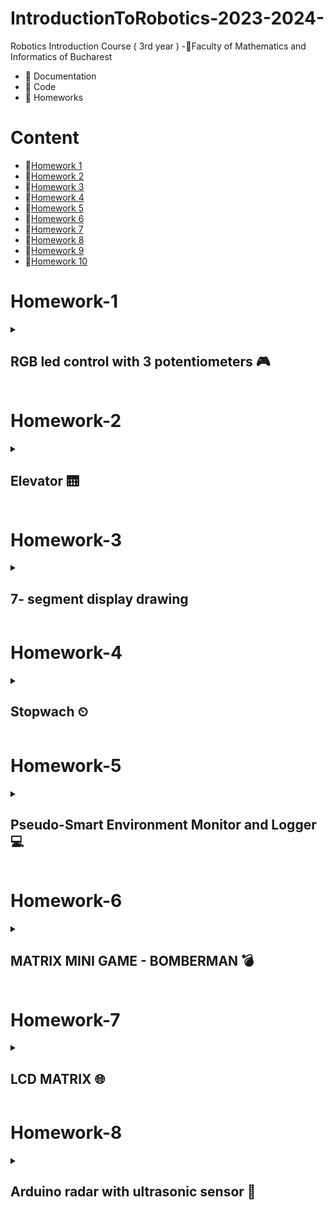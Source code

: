 # IntroductionToRobotics-2023-2024-

Robotics Introduction Course ( 3rd year )
-📍Faculty of Mathematics and Informatics of Bucharest
- 🤖 Documentation
- 🤖 Code
- 🤖 Homeworks

# Content
- 🚨[Homework 1](#homework-1)
- 🚨[Homework 2](#homework-2)
- 🚨[Homework 3](#homework-3)
- 🚨[Homework 4](#homework-4)
- 🚨[Homework 5](#homework-5)
- 🚨[Homework 6](#homework-6)
- 🚨[Homework 7](#homework-7)
- 🚨[Homework 8](#homework-8)
- 🚨[Homework 9](#homework-9)
- 🚨[Homework 10](#homework-10)

# Homework-1
<details>
<summary> <h2> RGB led control with 3 potentiometers 🎮 </h2> </summary>
<h3>Task</h3>
<details>
Utilize a separate potentiometer to independently control each color of the RGB LED (Red, Green, and Blue). This control should be achieved using digital electronics.
</details>

### 🖥 Code : [ The Code 🖥 ](https://github.com/anacimpeanu/IntroductionToRobotics-2023-2024-/blob/main/Homework/RGB_HOMEWORK_1.ino)

### 🕹 Electronic scheme: ![IR schema final](https://github.com/anacimpeanu/IntroductionToRobotics-2023-2024-/assets/115561036/94e1bbc6-0383-4f4e-93e0-0ff483e604af)


### 📸 Electronic circuit in real life:
![ir 4](https://github.com/anacimpeanu/IntroductionToRobotics-2023-2024-/assets/115561036/ea5f1460-1497-47f4-814b-68cbce823bef)


![ir 3](https://github.com/anacimpeanu/IntroductionToRobotics-2023-2024-/assets/115561036/f2147743-0050-4abc-8c60-3fa82d5a2e7c)

### 📽 Video : [ RGB Video 🧨](https://youtu.be/yFtEyoPxVpA)

### 🔌 Important : 
- The red LED has too much internal resistance, and a 330 resistor further reduces the current reaching the LED
- So, for the red LED, I use a resistance of 10, so we allow a current with a higher intensity to reach the LED

</details> 

# Homework-2
<details>
<summary> <h2> Elevator 🛗 </h2> </summary>
  
This assignment involves simulating a 3-floor elevator control system using
LEDs, buttons, and a buzzer with Arduino.
You'll acquire expertise in utilizing button state transitions, applying debouncing methods, and orchestrating various components to simulate real-life situations.
## Tasks
### Design a control system that simulates a 3-floor elevator using the Arduino platform.
### LED Indicators: 
- Three LEDs, each symbolizing a different floor, with one lighting up to show the current floor. Another LED indicating the elevator's status, blinking during movement and 
staying steady when stationary.
### Buttons:
- Create 3 buttons for floor call requests. When pressed, the elevator should simulate movement towards the corresponding floor after a brief delay (2-3 seconds).
### Buzzer: The buzzer should produce brief sounds in the following situations:
              - When the elevator arrives at the requested floor (resembling a "ding").
              - During elevator door closing and movement (with distinct sounds for each action).
### State & Timers:
- If the elevator is already at the chosen floor, pressing the button for that floor does nothing. Otherwise, after a button press, the elevator should first wait for the doors to close and then move to the desired floor. If the elevator is already moving, it should either delay the action or queue it for after completing its current tasks.



### 🖥 Code : [ The Code 🖥 ](https://github.com/anacimpeanu/IntroductionToRobotics-2023-2024-/blob/main/Homework/ELEVATOR_HOMEWORK_II.ino)

### 🕹 Electronic scheme:![schema_ir_2](https://github.com/anacimpeanu/IntroductionToRobotics-2023-2024-/assets/115561036/6a709726-ad35-45eb-980c-59fab8d0455c)

### 📸 Electronic circuit in real life:
![poza1_ir_2](https://github.com/anacimpeanu/IntroductionToRobotics-2023-2024-/assets/115561036/6c3cefd1-6c12-4939-9919-63c0e31eb168)
![poza2_ir_2](https://github.com/anacimpeanu/IntroductionToRobotics-2023-2024-/assets/115561036/8b36885d-4b3b-407d-9781-5d5c582b716d)

### 📽 Video : [ ELEVATOR VIDEO 🛗](https://youtube.com/shorts/OGeQ3VK3NGE?feature=share)

</details>

# Homework-3
<details>
<summary> <h2> 7- segment display drawing </h2> </summary>
To operate the segment and create drawings on the display, you will employ the joystick for precise control. The transition between segments must feel organic, ensuring that they move smoothly from their current location to adjacent positions, while avoiding passing through obstacles or "walls."

## Task 

- Begin at the starting point, which should be located at the decimal point (DP). The current position will consistently blink, regardless of whether the segment is active or not. Utilize the joystick to transition between neighboring positions, as indicated in the table for the appropriate movements. A brief press of the button will toggle the segment's state between ON and OFF, while a prolonged press of the button will reset the entire display by deactivating all segments and relocating the current position to the decimal point.
-  ### Components : 
                - 1 7-segment display
                - 1 joystick
                - resistors and wires (perlogic)
   
- ### Tabel with cases :
<img width="294" alt="image" src="https://github.com/anacimpeanu/IntroductionToRobotics-2023-2024-/assets/115561036/beaa7d3f-8ca8-4410-9803-9875ad7518bd">



### 🖥 Code : [ The Code 🖥 ](https://github.com/anacimpeanu/IntroductionToRobotics-2023-2024-/blob/main/Homework/SEGMENT_HOMEWORK_III.ino)

### 🕹 Electronic scheme: ![ir_3](https://github.com/anacimpeanu/IntroductionToRobotics-2023-2024-/assets/115561036/7584b217-328a-480e-b98e-504ca061965c)


### 📸 Electronic circuit in real life:
![ir_p_3](https://github.com/anacimpeanu/IntroductionToRobotics-2023-2024-/assets/115561036/77f75aaf-c00c-450b-887b-41b630c5b583)

![ir_p2_3](https://github.com/anacimpeanu/IntroductionToRobotics-2023-2024-/assets/115561036/001baccc-71d5-4ff9-b7f3-60d259fb01bf)

### 📽 Video : [ 7-segment drawing](https://youtu.be/vHeJH_eb4iU)

### 🔌 Important : 
## The axes of the merging joystick will be taken into account (that difference is explained in the way and in the code)
## Something useful for me : [Something](https://github.com/anacimpeanu/IntroductionToRobotics-2023-2024-/files/13293533/Facultate.3.pdf)


</details> 

# Homework-4
<details>
<summary> <h2> Stopwach ⏲  </h2> </summary>
I have implemented a stopwatch timer that measures time in tenths of a second and includes a feature to save lap times.

### Task 
To implement a stopwatch.
Initial state : 000.0.
📍 Make sure you put the dot ”.”
## Components 
            - 7-segment display
            - 3 buttons
            - resistors and wires 
            - Bonus : I was thinking of using a led / buzzer to check the operation of the buttons
## The functionality of the buttons

            ⚙️ Button 1 - START / PAUSE 
            📍 Important to know : The display will indicate "000.0". Upon pressing the Start button, the timer will commence.
            📍 Counting mode :
                  - Button 2 doesn't work 
            📍 In pause mode :
                  - Button 2 can reset the display back at initial state ( if it is pressed ) 
                  - Button 3 doesn't work 
                  
            ⚙️ Button 2 - RESET
            📍 Important to know : Reset functionality is available when the timer is in pause mode. 
            📍 Button 2 and the timer is still couting othing happens .
            📍 If in lap viewing mode, resetting will also clear saved laps.

            ⚙️ Button 3 - Save the lap time when in counting mode and cycle through the last four saved laps.
            📍 Important to know : 
                - Counting mode -> every time you press the lap button ( button 3 )
                - This save the timers value up to 4 times when pressed the fifth time it overrides the one saved first.
              
### 🖥 Code : [ The Code 🖥 ](https://github.com/anacimpeanu/IntroductionToRobotics-2023-2024-/blob/main/Homework/STOPWACH_HOMEWORKIV.ino)


### 🕹 Electronic scheme:![ir_5](https://github.com/anacimpeanu/IntroductionToRobotics-2023-2024-/assets/115561036/78b6ffd3-abde-4524-9f84-64fa78e4670b)


### 📸 Electronic circuit in real life: 


<img width="500" hight="500" alt="image" src="https://github.com/anacimpeanu/IntroductionToRobotics-2023-2024-/assets/115561036/88dac72a-e223-45ef-8bc4-714e24ed891a">

<img width="500" high="500" alt="image" src="https://github.com/anacimpeanu/IntroductionToRobotics-2023-2024-/assets/115561036/8458a06b-b6b6-4f53-8cd4-e5ddd05b7ac7">





### 📽 Video : [Stopwach ⏲ ](https://youtube.com/shorts/kbCsYBEE1Zw)



</details>

# Homework-5
<details>
<summary> <h2> Pseudo-Smart Environment Monitor and Logger 💻 </h2> </summary>
  
Create a "Smart Environment Monitor and Logger" with Arduino, employing diverse sensors to collect environmental data. The system will store this data in EEPROM, offer visual indications through an RGB LED, and enable user interaction via a Serial Menu.

### Task 
## Components 
            - Arduino Uno Board
            - Ultrasonic Sensor (HC-SR04)
            - LDR ( Light-Dependent Resistor )
            - RGB LED
            - Resistors
            - Breadboard and wires
## Menu Structure
            - 1. Sensor Settings
               📍- 1.1 Sensors Sampling Interval 
               📍- 1.2 Ultrasonic Alert Threshold 
               📍- 1.3 LDR Alert Threshold
               📍- 1.4 Back to the menu
            - 2. Reset Logger Data 
               📍- 2.1 Yes 
               📍- 2.2 No
            - 3. System Status 
               📍- 3.1 Current Sensor Readings
               📍- 3.2 Current Sensor Settings 
               📍- 3.3 Display Logged Data
               📍- 3.4 Back to the menu
            - 4. RGB LED Control
               📍- 4.1 Manual Color Control 
               📍- 4.2 LED : Toggle Automatic ON/OFF
## Important
### ⚙️ 1.1 
<details> Input a value between 1 and 10 seconds when prompted; this will serve as the sampling rate for the sensors. Choose whether to use a separate value for each sensor or the same value for both. </details>

### ⚙️ 1.2
<details> 
Set a threshold for the ultrasonic sensor, indicating proximity (min or max). Receive an alert if the sensor value exceeds the threshold, accompanied by a red LED indication in Automatic Mode (refer to section 4.2). </details>

### ⚙️ 1.3
<details> 
Request a threshold value for the LDR sensor, determining if it signifies the minimum or maximum value (e.g., indicating nightfall). When the sensor surpasses the threshold, generate an alert, possibly a message. If the LED operates in Automatic Mode, turning red signifies any sensor exceeding the specified range.
</details>

### ⚙️ Reset 
<details> 
ARE YOU SURE? 
  - <b>YES</b> -> i can reset one of this sensors or both -> main menu
  - <b>NO</b> -> back to Main Menu
</details>

### ⚙️ 3.1 
<details>
  
Continuously display sensor readings at the specified sampling rate from all sensors. Implement a method to exit this process, such as pressing a designated key, and inform the user of this exit method through a message.

</details>

### ⚙️ 3.2 
<details> 
Displays the sampling rate and threshold value for all sensors.
</details>

### ⚙️ 3.3
<details>
  Displays last 10 sensor readings for all.
sensors.
</details>

### Manual Color Control 
<details>
  Set RGB colors manually .
</details>

### ⚙️ ON/OFF
<details>
  - <b> ON </b> -> led color should be <color> GREEN </color>color> and <color> RED </color> if is it on ALERT mode .
  - <b> OFF </b> -> Led should use the last saved RGB values .
</details>

### 🖥 Code : [ The Code 🖥 ](https://github.com/anacimpeanu/IntroductionToRobotics-2023-2024-/blob/main/Homework/MENU_HOMEWORK_V.ino)
### 🕹 Electronic scheme:![WhatsApp Image 2023-11-20 at 10 35 11_edf0d5b3](https://github.com/anacimpeanu/IntroductionToRobotics-2023-2024-/assets/115561036/4c8819ae-2183-4a0a-b3e2-54e1758eea06)


### 📸 Electronic circuit in real life: 
<img width="295" alt="image" src="https://github.com/anacimpeanu/IntroductionToRobotics-2023-2024-/assets/115561036/76b5f62b-2c66-4c53-8b0b-3888554f5980">
<img width="291" alt="image" src="https://github.com/anacimpeanu/IntroductionToRobotics-2023-2024-/assets/115561036/7c7c4830-df4b-4325-8973-34e16d8d3a2d">
<img width="296" alt="image" src="https://github.com/anacimpeanu/IntroductionToRobotics-2023-2024-/assets/115561036/52492d38-05a8-401c-9602-bf843d1a328a">

### 📽 Video : [ Menu ](https://youtu.be/zxJAoutdkxM)

</details>

# Homework-6
<details>
<summary> <h2> MATRIX MINI GAME - BOMBERMAN 💣 </h2> </summary>
  
### Tasks

Create a compact game utilizing an 8x8 matrix featuring three distinct elements: a player (slowly blinking), bombs/bullets (rapid blinking), and walls (non-blinking). This serves as an introductory exercise for your matrix project. The fundamental concept involves generating walls across the map (occupying 50% - 75% of the space) and navigating with the player to dismantle them.

## Components 
            • Arduino Uno Board ⌨️
            • Joystick 
            • 8x8 LED Matrix
            • MAX7219
            • Resistors and capacitors as needed
            • Breadboard and connecting wires
            • LED 🚨
            • Buzzer 🔊
## Details 
            🐱 Setup game 
                When the game starts, a "hi" message is displayed on the matrix, creating an inviting atmosphere. 
                Press the joystick button to initiate the game. 
                A countdown sequence (3, 2, 1) is displayed, signaling the start of the gameplay.
                
<img width="217" alt="image" src="https://github.com/anacimpeanu/IntroductionToRobotics-2023-2024-/assets/115561036/65a77ce4-0959-4af3-a3c2-989432745f6d">
<img width="217" alt="image" src="https://github.com/anacimpeanu/IntroductionToRobotics-2023-2024-/assets/115561036/6b946d37-d482-4849-8821-a40eb1a009bf">
<img width="217" alt="image" src="https://github.com/anacimpeanu/IntroductionToRobotics-2023-2024-/assets/115561036/82241178-b397-4908-aa76-6ff6198a3ba3">
<img width="217" alt="image" src="https://github.com/anacimpeanu/IntroductionToRobotics-2023-2024-/assets/115561036/09036ea9-441c-4bed-94a9-2e2aeb32cad9">

            🐱 Player Control
                Use the joystick to move the player LED within the matrix.
                The player LED blinks slowly, providing a visual indicator of its position.
                The player can move up, down, left, right without going through walls.
            
            🐱 Wall Destruction
                Navigate the player to break walls strategically.
                Walls cover 50% - 75% of the matrix initially.
                Breaking walls contributes to the player's score.
                Remember, when generating a new map, the player is strategically positioned in such a way that he can move.

            🐱 Bomb Placement
                Press the joystick button to place a bomb.
                The bomb blinks rapidly, indicating its presence.
                Bombs eliminate walls in all four directions upon detonation.

            🐱 Scoring
                Score is calculated based on the time taken to win and the number of walls broken.
                A bonus is awarded for each wall destroyed.
               

            🔔 Winning the Game
                The game is won when all walls are eliminated. 
                A winning animation, accompanied by a festive jingle, is displayed on the matrix. The total score, 
                including bonuses, is presented in the Serial Monitor.
                
            ♻️ Resetting the Game
                After winning or when starting a new game, the system resets. 
                Press the joystick button again to initiate a new game.

## Matrix 
<img width="400" hight="500" alt="image" src="https://github.com/anacimpeanu/IntroductionToRobotics-2023-2024-/assets/115561036/95e1beea-e6bb-4dc6-af20-dd0617830be4">

My matrix is ​​of type AS. I used this table to make the correct connections

### 🖥 Code : [ The Code 🖥 ](https://github.com/anacimpeanu/IntroductionToRobotics-2023-2024-/blob/main/Homework/matrix_mini_game.ino)

### 🕹 Electronic scheme: 
<img width="400" alt="image" src="https://github.com/anacimpeanu/IntroductionToRobotics-2023-2024-/assets/115561036/050bc037-00db-4902-9b37-8958375c7ca7">
 


### 📸 Electronic circuit in real life:
<img width="230" alt="image" src="https://github.com/anacimpeanu/IntroductionToRobotics-2023-2024-/assets/115561036/0622e265-0ba4-4b74-bac7-1cfb0ad5f0e8">
<img width="230" alt="image" src="https://github.com/anacimpeanu/IntroductionToRobotics-2023-2024-/assets/115561036/70ac8057-c796-4ed6-b34c-41ee8b78ba13">
<img width="230" alt="image" src="https://github.com/anacimpeanu/IntroductionToRobotics-2023-2024-/assets/115561036/5d40b922-4d6b-4b9f-84e4-c7c351ec7763">
<img width="230" alt="image" src="https://github.com/anacimpeanu/IntroductionToRobotics-2023-2024-/assets/115561036/b0b879ad-1ac1-45f8-ad04-a0f2289183ca">


### 📽 Video : [ Mini Matrix Bomberman Game 💣 ](https://youtu.be/sQofCCTeTTw)

### 🔌 Important : 
- The red LED has too much internal resistance, and a 330 resistor further reduces the current reaching the LED
- So, for the red LED, I use a resistance of 10, so we allow a current with a higher intensity to reach the LED
- The LedControl library is properly installed and configured for the game to function correctly.

</details> 

# Homework-7

<details>
<summary> <h2> LCD MATRIX 🌐 </h2> </summary>
  
### Tasks
FEATURES FOR THE GAME LCD
## Components 
            • Arduino Uno Board ⌨️
            • Joystick 
            • 8x8 LED Matrix
            • MAX7219
            • Resistors and capacitors as needed
            • Breadboard and connecting wires
            • LED 🚨
            • Buzzer 🔊
            • LCD
### INTRO MESSAGE LCD
      🐱 The project lights up, this message will display the message   
         "HI!" on the matrix, and the welcome messages will be played on 
          the LCD:
                                "WELCOME PLAYERS"
                                "ARE YOU READY?"
                                "FOR THIS GAME"
                                "BOMBERMAN"
                                
### RULES FOR NAVIGATE 

  🤓 After displaying the welcome message on the matrix screen, a representative picture for the menu will appear.
<img width="300" alt="image" src="https://github.com/anacimpeanu/IntroductionToRobotics-2023-2024-/assets/115561036/0b96c78d-9b7d-4e0e-b5d5-38dcce74c418">


  🤓 During this time, the instructions will appear on the LCD screen. You can navigate through the menu only Up or Down (obviously, using the joystick). 
    To enter the menu, it is only necessary to scroll down or up and the options will appear

  
  <img width="300" alt="image" src="https://github.com/anacimpeanu/IntroductionToRobotics-2023-2024-/assets/115561036/140144d0-44a0-4718-bc11-3b4ae2250e69">

### MENU
            🕹️ START GAME
                • If you click on this option, the game will start (see homework 6 for the game's functionalities)
            🕹️ SETTINGS
                • LCD CONTRAST
                • MATRIX CONTRAST
                • RETURN TO MENU
            🕹️ ABOUT
                • Shows the creator's name and github.

### SETTINGS FUNCTIONALITIES

        • LCD CONTRAST 
           The user sets the contrast he wants on the LCD, he will be       
           greeted when he chooses this sub-option of the SETTINGS option 
           of the navigation rule (up or down to increase or decrease the 
           contrast level, respectively), and pressing the left button will 
           take him to RETURN TO MENU
           
  <img width="300" alt="image" src="https://github.com/anacimpeanu/IntroductionToRobotics-2023-2024-/assets/115561036/9b93af15-a85b-4578-9898-148ed38895da">

          When the desired brightness has been decided, swiping to the right allows him 
          to see that the value has been saved,
          and if he clicks up he will be sent back to the options in SETTINGS.

  <img width="300" alt="image" src="https://github.com/anacimpeanu/IntroductionToRobotics-2023-2024-/assets/115561036/ffe0da2f-b15d-4c12-b808-a5c02dac1c5e">
  
          Moreover, during the increase/decrease slide, representative messages will 
          appear on the screen, as well as the brightness level
          
  <img width="300" alt="image" src="https://github.com/anacimpeanu/IntroductionToRobotics-2023-2024-/assets/115561036/a395b275-4c73-403e-9b82-813770ab70e2">

           • MATRIX CONTRAST 
           The user sets the contrast he wants on the MATRIX, he will be       
           greeted when he chooses this sub-option of the SETTINGS option 
           of the navigation rule (up or down to increase or decrease the 
           contrast level, respectively), and pressing the left button will 
           take him to RETURN TO MENU
           
  <img width="300" alt="image" src="https://github.com/anacimpeanu/IntroductionToRobotics-2023-2024-/assets/115561036/9b93af15-a85b-4578-9898-148ed38895da">
  
          When the desired brightness has been decided, swiping to the right allows him 
          to see that the value has been saved,
          and if he clicks up he will be sent back to the options in SETTINGS.

  <img width="300" alt="image" src="https://github.com/anacimpeanu/IntroductionToRobotics-2023-2024-/assets/115561036/ffe0da2f-b15d-4c12-b808-a5c02dac1c5e">
  
          Moreover, during the increase/decrease slide, representative messages 
          will appear on the screen, as well as the brightness level
          
  <img width="300" alt="image" src="https://github.com/anacimpeanu/IntroductionToRobotics-2023-2024-/assets/115561036/a395b275-4c73-403e-9b82-813770ab70e2">

### Bonus 
        During the game, the game time (in real time) and 
        the remaining lives will appear on the LCD.
        At the end of the game, the score will be displayed together with a sound 
        and smiley face ( Homework 6 ) and you will return to the main menu.
<img width="300" alt="image" src="https://github.com/anacimpeanu/IntroductionToRobotics-2023-2024-/assets/115561036/2c6cafe9-02b2-43a4-83b2-29a8dded2436">

### 🔌 Important 

        Lives decrease when the player is within the radius of the bomb at a distance of 1.
        Thus, the lives will decrease, and at the moment of 0 lives, the game ends and you return to the menu.

    
### 🖥 Code : [ The Code 🖥 ](https://github.com/anacimpeanu/IntroductionToRobotics-2023-2024-/blob/main/Homework/lcd%20matrix.ino)

### 🕹 Electronic scheme: 
- Laboratory source
<img width="400" alt="image" src="https://github.com/anacimpeanu/IntroductionToRobotics-2023-2024-/assets/115561036/8fc92705-f607-47a6-b0ee-b2798439c8e2">

### 📸 Electronic circuit in real life:
<img width="230" alt="image" src="https://github.com/anacimpeanu/IntroductionToRobotics-2023-2024-/assets/115561036/0b76c207-54f7-4afe-9f62-b7985685a231">
<img width="230" alt="image" src="https://github.com/anacimpeanu/IntroductionToRobotics-2023-2024-/assets/115561036/08825859-64f0-41b3-9f00-f306360592d5">
<img width="230" alt="image" src="https://github.com/anacimpeanu/IntroductionToRobotics-2023-2024-/assets/115561036/d8dc45d4-e6ed-47fa-990b-2b3782e590bc">
<img width="230" alt="image" src="https://github.com/anacimpeanu/IntroductionToRobotics-2023-2024-/assets/115561036/d09a24e5-1c29-4689-a03d-8d188f430039">



### 📽 Video : [ Mini Matrix Bomberman Game LCD 💣 ](https://youtu.be/dTc4CBEA8FU)

### 🔌 Important : 
- The red LED has too much internal resistance, and a 330 resistor further reduces the current reaching the LED
- So, for the red LED, I use a resistance of 10, so we allow a current with a higher intensity to reach the LED
- The LedControl library is properly installed and configured for the game to function correctly.

</details> 

# Homework-8
<details>
  
<summary> <h2> Arduino radar with ultrasonic sensor 🔆 </h2> </summary>
  
### Task
                At its core, the project features an ultrasonic sensor attached to a servo motor,
                providing a sweeping lateral motion covering a 180-degree span. 
                This sensor diligently scans its surroundings within an unspecified distance.(30 unites)
                The construction process initiates with establishing hardware connections to seamlessly 
                translate pin numbers into subsequent code.
                Initially, I interfaced the ultrasonic sensor with the Arduino Board:
                🔆 VCC to 5V
                🔆 GND to GND PIN
                🔆 TRIG to Pin 2
                🔆 ECHO to Pin 3
                
                Subsequently, the servo motor found its place in the scheme:

                🔆 RED wire to 5V
                🔆 BROWN wire to GND
                🔆 ORANGE wire to Pin 4

                To ensure a secure connection, resistors were used instead of glue to affix the ultrasonic sensor to the servo motor.

  ## Components 
            • Arduino Uno Board ⌨️
            • Ultrasonic sensor
            • Servo motor
            • Resistors 
            • Breadboard and connecting wires
            • 2 LED 🚨
## Result

Moving on to the coding phase, I meticulously crafted a function to gather data from the sensor. Within a loop, I implemented instructions for the servo motor to gracefully pivot from left to right, covering a 180-degree span. The yellow sensor light remains on when no obstacles are detected, while the red LED illuminates when an obstacle is within the sensor's range.

### 🖥 Code : [ The Code 🖥 ](https://github.com/anacimpeanu/IntroductionToRobotics-2023-2024-/blob/main/Homework/servomotor.ino)

### 📸 Electronic circuit in real life:
<img width="280" alt="image" src="https://github.com/anacimpeanu/IntroductionToRobotics-2023-2024-/assets/115561036/02d5719c-d483-41e0-9576-846939997d56">
<img width="290" alt="image" src="https://github.com/anacimpeanu/IntroductionToRobotics-2023-2024-/assets/115561036/6c38e8e6-77c4-4c35-abb9-a01954dd9cfe">
<img width="280" alt="image" src="https://github.com/anacimpeanu/IntroductionToRobotics-2023-2024-/assets/115561036/f5a37717-4a05-4a9b-9236-c4b179fd071d">
<div align ="center>
<img width="458" alt="image" src="https://github.com/anacimpeanu/IntroductionToRobotics-2023-2024-/assets/115561036/1141d368-c1e8-4af0-9d11-fb06572b9d33">
</div>


### 📽 Video : [ Arduino radar with ultrasonic sensor 🔆](https://youtube.com/shorts/4hARGa3JwM8)

### 🔌 Important : 
- The red LED has too much internal resistance, and a 330 resistor further reduces the current reaching the LED
- So, for the red LED, I use a resistance of 10, so we allow a current with a higher intensity to reach the LED

</details> 
            
